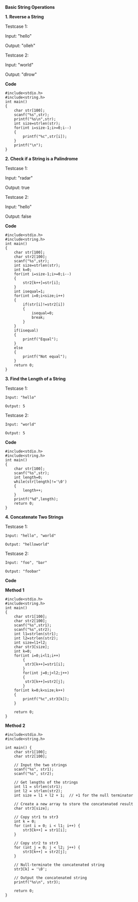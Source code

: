 **Basic String Operations**

**1.	Reverse a String**

Testcase 1:

  Input: "hello"
  
  Output: "olleh"
  
Testcase 2:

  Input: "world"
  
  Output: "dlrow"
  
**Code**
```
#include<stdio.h>
#include<string.h>
int main()
{
    char str[100];
    scanf("%s",str);
    printf("%s\n",str);
    int size=strlen(str);
    for(int i=size-1;i>=0;i--)
    {
        printf("%c",str[i]);
    }
    printf("\n");
}
```

**2.	Check if a String is a Palindrome**

Testcase 1:

  Input: "radar"
  
  Output: true
  
 Testcase 2:
 
   Input: "hello"
   
   Output: false
   
**Code**
```
#include<stdio.h>
#include<string.h>
int main()
{
    char str[100];
    char str2[100];
    scanf("%s",str);
    int size=strlen(str);
    int k=0;
    for(int i=size-1;i>=0;i--)
    {
        str2[k++]=str[i];
    }
    int isequal=1;
    for(int i=0;i<size;i++)
    {
        if(str[i]!=str2[i])
        {
            isequal=0;
            break;
        }
    }
    if(isequal)
    {
        printf("Equal");
    }
    else
    {
        printf("Not equal");
    }
    return 0;
}
```

**3.	Find the Length of a String**

 Testcase 1:
 
	Input: "hello"
 
	Output: 5
 
 Testcase 2:
 
	Input: "world"
 
	Output: 5
 
**Code**
```
#include<stdio.h>
#include<string.h>
int main()
{
    char str[100];
    scanf("%s",str);
    int length=0;
    while(str[length]!='\0')
    {
        length++;
    }
    printf("%d",length);
    return 0;
}
```

**4.	Concatenate Two Strings**

Testcase 1:

	Input: "hello", "world"
        
	Output: "helloworld"	
  
Testcase 2:

	Input: "foo", "bar"
 
	Output: "foobar"
 
**Code**

**Method 1**
```
#include<stdio.h>
#include<string.h>
int main()
{
    char str1[100];
    char str2[100];
    scanf("%s",str1);
    scanf("%s",str2);
    int l1=strlen(str1);
    int l2=strlen(str2);
    int size=l1+l2;
    char str3[size];
    int k=0;
    for(int i=0;i<l1;i++)
        {
         str3[k++]=str1[i];
        }
        for(int j=0;j<l2;j++)
        {
         str3[k++]=str2[j]; 
        }
    for(int k=0;k<size;k++)
    {
        printf("%c",str3[k]);
    }
    
    return 0;
}
```

**Method 2**
```
#include<stdio.h>
#include<string.h>

int main() {
    char str1[100];
    char str2[100];
    
    // Input the two strings
    scanf("%s", str1);
    scanf("%s", str2);

    // Get lengths of the strings
    int l1 = strlen(str1);
    int l2 = strlen(str2);
    int size = l1 + l2 + 1;  // +1 for the null terminator

    // Create a new array to store the concatenated result
    char str3[size];

    // Copy str1 to str3
    int k = 0;
    for (int i = 0; i < l1; i++) {
        str3[k++] = str1[i];
    }

    // Copy str2 to str3
    for (int j = 0; j < l2; j++) {
        str3[k++] = str2[j];
    }

    // Null-terminate the concatenated string
    str3[k] = '\0';

    // Output the concatenated string
    printf("%s\n", str3);
    
    return 0;
}
```
